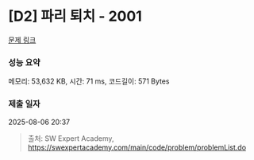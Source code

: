 # [D2] 파리 퇴치 - 2001 

[문제 링크](https://swexpertacademy.com/main/code/problem/problemDetail.do?contestProbId=AV5PzOCKAigDFAUq) 

### 성능 요약

메모리: 53,632 KB, 시간: 71 ms, 코드길이: 571 Bytes

### 제출 일자

2025-08-06 20:37



> 출처: SW Expert Academy, https://swexpertacademy.com/main/code/problem/problemList.do
